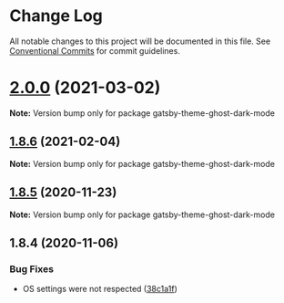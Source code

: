 # Change Log

All notable changes to this project will be documented in this file.
See [Conventional Commits](https://conventionalcommits.org) for commit guidelines.

# [2.0.0](http://github.com/styxlab/gatsby-theme-try-ghost/tree/master/packages/gatsby-theme-ghost-dark-mode/compare/gatsby-theme-ghost-dark-mode@1.8.6...gatsby-theme-ghost-dark-mode@2.0.0) (2021-03-02)

**Note:** Version bump only for package gatsby-theme-ghost-dark-mode





## [1.8.6](http://github.com/styxlab/gatsby-theme-try-ghost/tree/master/packages/gatsby-theme-ghost-dark-mode/compare/gatsby-theme-ghost-dark-mode@1.8.5...gatsby-theme-ghost-dark-mode@1.8.6) (2021-02-04)

**Note:** Version bump only for package gatsby-theme-ghost-dark-mode





## [1.8.5](http://github.com/styxlab/gatsby-theme-try-ghost/tree/master/packages/gatsby-theme-ghost-dark-mode/compare/gatsby-theme-ghost-dark-mode@1.8.4...gatsby-theme-ghost-dark-mode@1.8.5) (2020-11-23)

**Note:** Version bump only for package gatsby-theme-ghost-dark-mode





## 1.8.4 (2020-11-06)


### Bug Fixes

* OS settings were not respected ([38c1a1f](http://github.com/styxlab/gatsby-theme-try-ghost/tree/master/packages/gatsby-theme-ghost-dark-mode/commit/38c1a1ff97ef1fb94ccd22286098e84f86b80d6c))
